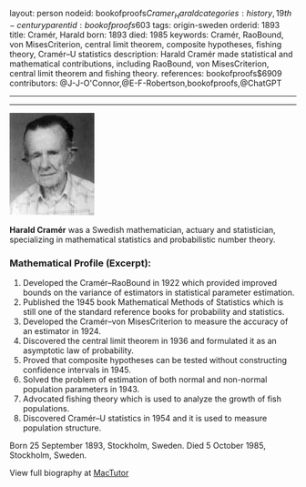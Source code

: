 layout: person
nodeid: bookofproofs$Cramer_Harald
categories: history,19th-century
parentid: bookofproofs$603
tags: origin-sweden
orderid: 1893
title: Cramér, Harald
born: 1893
died: 1985
keywords: Cramér, RaoBound, von MisesCriterion, central limit theorem, composite hypotheses, fishing theory, Cramér–U statistics
description: Harald Cramér made statistical and mathematical contributions, including RaoBound, von MisesCriterion, central limit theorem and fishing theory.
references: bookofproofs$6909
contributors: @J-J-O'Connor,@E-F-Robertson,bookofproofs,@ChatGPT

---



---

![Cramer_Harald.jpg](https://github.com/bookofproofs/bookofproofs.github.io/blob/main/_sources/_assets/images/portraits/Cramer_Harald.jpg?raw=true)

**Harald Cramér** was a Swedish mathematician, actuary and statistician, specializing in mathematical statistics and probabilistic number theory.

### Mathematical Profile (Excerpt):
1. Developed the Cramér–RaoBound in 1922 which provided improved bounds on the variance of estimators in statistical parameter estimation.
2. Published the 1945 book Mathematical Methods of Statistics which is still one of the standard reference books for probability and statistics.
3. Developed the Cramér–von MisesCriterion to measure the accuracy of an estimator in 1924.
4. Discovered the central limit theorem in 1936 and formulated it as an asymptotic law of probability.
5. Proved that composite hypotheses can be tested without constructing confidence intervals in 1945.
6. Solved the problem of estimation of both normal and non-normal population parameters in 1943.
7. Advocated fishing theory which is used to analyze the growth of fish populations.
8. Discovered Cramér–U statistics in 1954 and it is used to measure population structure.

Born 25 September 1893, Stockholm, Sweden. Died 5 October 1985, Stockholm, Sweden.

View full biography at [MacTutor](https://mathshistory.st-andrews.ac.uk/Biographies/Cramer_Harald/)
